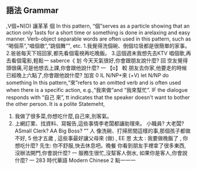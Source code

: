 ## 語法 Grammar
,V個+N(O)   讓革革 個
In this pattern, “個”serves as a particle showing that an action only 1asts for a short
time or something is done in arelaxing and easy manner. Verb-object separable words
are often used in this pattern, such as “喝個茶”,“唱個歌”,“跳個舞”", etc.
1.我覺得洗個碗、倒個垃圾都是很簡單的家事。
2.爸爸每天下班回家,都先看個電視再吃晚飯。
3.這個週末我想先去KTV 唱個歌,再去看個電影,輕鬆一
saberce《
划 今天天氣很好,你會跟朋友說什麼?
回 空友覺得頭很痛,可是他想去上課,你會跟他說什麼?
一                                                                                                 【o】
較 朋友去你家,他要走的時候已經晚上六點了,你會跟他說什麼?
加宮                                                                                                 0
IL N/NP+來 (+V) let N/NP do something
In this pattern,“來”refers to an omitted verb and is often used when there is a
specific action, e.g.,“我來做”and “我來幫忙”. IF the dialogue responds with “自己
來”, tt indicates that the speaker doesn't want to bother the other person. It is a polite
Statemeht,
1. 我做了很多菜,你想吃什麼,自己來,別客氣。
2. 上網訂栗、找資料、寫報告,這些事情李老闆都讓助理來。
小職員? 大老闆?
ASmall Clerk? AA Big Boss?
”” 人 像洗碗、打掃房間這樣的事,那個孩子都做不好,
5 他才五歲 , 這些事最好讓父母來 (做) ,
EE
思 太太 : 我要做晚飯了 ,  你想吃什麼?
先生: 你不舒服,快去休息吧。晚餐
 你看到朋友手裡拿了很多東西, 沒辦法開門,你會說什麼?
一
 服務生很忙,沒幫客人倒水, 如果你是客人,你會說什麼?
一
283
時代華語
Modern Chinese 2
點一一一
